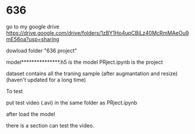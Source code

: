 # 636
go to my google drive
https://drive.google.com/drive/folders/1zBY1Ho4upCBiLz40McRmMAeOu9mE56oa?usp=sharing

dowload folder "636 project"

model***************.h5 is the model
PRject.ipynb  is the project

dataset contains all the traning sample (after augmantation and resize)(haven't updated for a long time)


To test 

put test video (.avi) in the same folder as PRject.ipynb

after load the model

there is a section can test the video.

